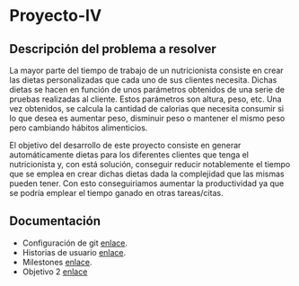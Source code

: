 # Proyecto-IV

## Descripción del problema a resolver
La mayor parte del tiempo de trabajo de un nutricionista consiste en crear las dietas personalizadas que cada uno de sus clientes necesita. Dichas dietas se hacen en función de unos parámetros obtenidos de una serie de pruebas realizadas al cliente. Estos parámetros son altura, peso, etc. Una vez obtenidos, se calcula la cantidad de calorias que necesita consumir si lo que desea es aumentar peso, disminuir peso o mantener el mismo peso pero cambiando hábitos alimenticios. 

El objetivo del desarrollo de este proyecto consiste en generar automáticamente dietas para los diferentes clientes que tenga el nutricionista y, con está solución, conseguir reducir notablemente el tiempo que se emplea en crear dichas dietas dada la complejidad que las mismas pueden tener. Con esto conseguiriamos aumentar la productividad ya que se podría emplear el tiempo ganado en otras tareas/citas.

## Documentación
- Configuración de git [enlace](docs/configuracion-git.md).
- Historias de usuario [enlace](docs/historias-usuario.md).
- Milestones [enlace](docs/milestones.md).
- Objetivo 2 [enlace](docs/objetivo2.md)
